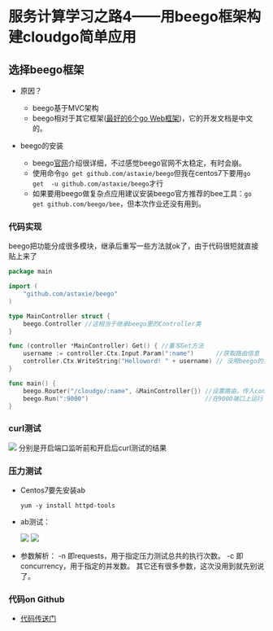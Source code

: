 # 服务计算学习之路4——用beego框架构建cloudgo简单应用


## 选择beego框架
+ 原因？
  + beego基于MVC架构
  + beego相对于其它框架([最好的6个go Web框架](https://blog.csdn.net/dev_csdn/article/details/78740990))，它的开发文档是中文的。

+ beego的安装
  + beego[官网](https://beego.me)介绍很详细，不过感觉beego官网不太稳定，有时会崩。
  + 使用命令`go get github.com/astaxie/beego`但我在centos7下要用`go get  -u github.com/astaxie/beego`才行
  + 如果要用beego做复杂点应用建议安装beego官方推荐的bee工具：`go get github.com/beego/bee`，但本次作业还没有用到。

### 代码实现
beego把功能分成很多模块，继承后重写一些方法就ok了，由于代码很短就直接贴上来了

```go
package main

import (
	"github.com/astaxie/beego"
)

type MainController struct {
	beego.Controller //这相当于继承beego里的Controller类
}

func (controller *MainController) Get() { //重写Get方法
	username := controller.Ctx.Input.Param(":name")      //获取路由信息
	controller.Ctx.WriteString("Helloword! " + username) // 没用beego的模板，直接往网页写东西
}

func main() {
	beego.Router("/cloudgo/:name", &MainController{}) //设置路由，传入controller处理函数
	beego.Run(":9000")                                //在9000端口上运行
}
```

### curl测试
![](https://img-blog.csdnimg.cn/20181115174709952.png?x-oss-process=image/watermark,type_ZmFuZ3poZW5naGVpdGk,shadow_10,text_aHR0cHM6Ly9ibG9nLmNzZG4ubmV0L2tlMTk1MDUyMzQ5MQ==,size_16,color_FFFFFF,t_70)
分别是开启端口监听前和开启后curl测试的结果

### 压力测试
+ Centos7要先安装ab

  ```
  yum -y install httpd-tools
  ```

+ ab测试：

  ![](https://img-blog.csdnimg.cn/20181115175817878.png?x-oss-process=image/watermark,type_ZmFuZ3poZW5naGVpdGk,shadow_10,text_aHR0cHM6Ly9ibG9nLmNzZG4ubmV0L2tlMTk1MDUyMzQ5MQ==,size_16,color_FFFFFF,t_70)
  ![](https://img-blog.csdnimg.cn/20181115175829995.png?x-oss-process=image/watermark,type_ZmFuZ3poZW5naGVpdGk,shadow_10,text_aHR0cHM6Ly9ibG9nLmNzZG4ubmV0L2tlMTk1MDUyMzQ5MQ==,size_16,color_FFFFFF,t_70)

+ 参数解析：
   -n  即requests，用于指定压力测试总共的执行次数。
   -c  即concurrency，用于指定的并发数。
   其它还有很多参数，这次没用到就先别说了。

### 代码on Github
+ [代码传送门](https://github.com/kesongyue/ServiceComputer/tree/master/Homework3-cloudgo)
